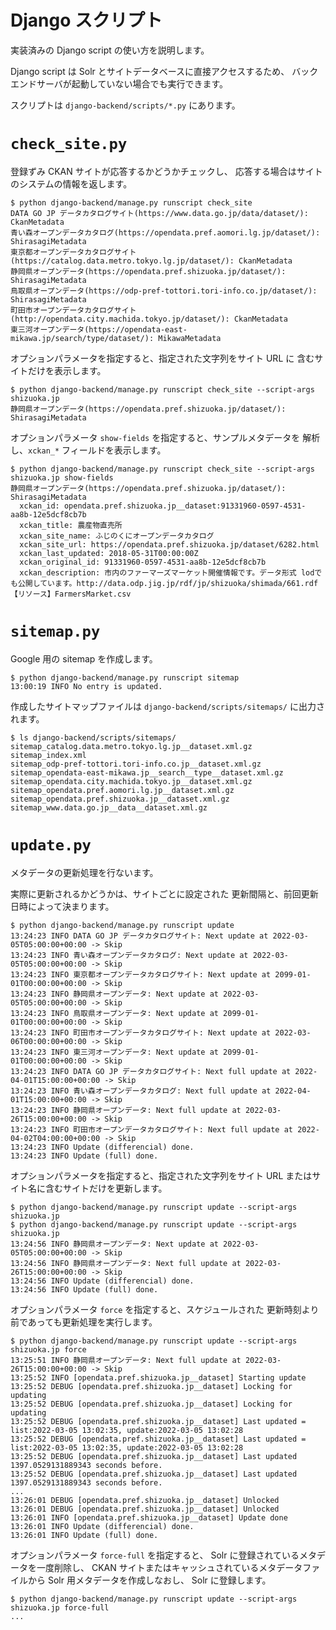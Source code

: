 # Django スクリプト

実装済みの Django script の使い方を説明します。

Django script は Solr とサイトデータベースに直接アクセスするため、
バックエンドサーバが起動していない場合でも実行できます。

スクリプトは `django-backend/scripts/*.py` にあります。

# `check_site.py`

登録ずみ CKAN サイトが応答するかどうかチェックし、
応答する場合はサイトのシステムの情報を返します。

```
$ python django-backend/manage.py runscript check_site
DATA GO JP データカタログサイト(https://www.data.go.jp/data/dataset/): CkanMetadata
青い森オープンデータカタログ(https://opendata.pref.aomori.lg.jp/dataset/): ShirasagiMetadata
東京都オープンデータカタログサイト(https://catalog.data.metro.tokyo.lg.jp/dataset/): CkanMetadata
静岡県オープンデータ(https://opendata.pref.shizuoka.jp/dataset/): ShirasagiMetadata
鳥取県オープンデータ(https://odp-pref-tottori.tori-info.co.jp/dataset/): ShirasagiMetadata
町田市オープンデータカタログサイト(http://opendata.city.machida.tokyo.jp/dataset/): CkanMetadata
東三河オープンデータ(https://opendata-east-mikawa.jp/search/type/dataset/): MikawaMetadata
```

オプションパラメータを指定すると、指定された文字列をサイト URL に
含むサイトだけを表示します。

```
$ python django-backend/manage.py runscript check_site --script-args shizuoka.jp
静岡県オープンデータ(https://opendata.pref.shizuoka.jp/dataset/): ShirasagiMetadata
```

オプションパラメータ `show-fields` を指定すると、サンプルメタデータを
解析し、`xckan_*` フィールドを表示します。

```
$ python django-backend/manage.py runscript check_site --script-args shizuoka.jp show-fields
静岡県オープンデータ(https://opendata.pref.shizuoka.jp/dataset/): ShirasagiMetadata
  xckan_id: opendata.pref.shizuoka.jp__dataset:91331960-0597-4531-aa8b-12e5dcf8cb7b
  xckan_title: 農産物直売所
  xckan_site_name: ふじのくにオープンデータカタログ
  xckan_site_url: https://opendata.pref.shizuoka.jp/dataset/6282.html
  xckan_last_updated: 2018-05-31T00:00:00Z
  xckan_original_id: 91331960-0597-4531-aa8b-12e5dcf8cb7b
  xckan_description: 市内のファーマーズマーケット開催情報です。データ形式 lodでも公開しています。http://data.odp.jig.jp/rdf/jp/shizuoka/shimada/661.rdf【リソース】FarmersMarket.csv
```

# `sitemap.py`

Google 用の sitemap を作成します。

```
$ python django-backend/manage.py runscript sitemap
13:00:19 INFO No entry is updated.
```

作成したサイトマップファイルは `django-backend/scripts/sitemaps/`
に出力されます。

```
$ ls django-backend/scripts/sitemaps/
sitemap_catalog.data.metro.tokyo.lg.jp__dataset.xml.gz
sitemap_index.xml
sitemap_odp-pref-tottori.tori-info.co.jp__dataset.xml.gz
sitemap_opendata-east-mikawa.jp__search__type__dataset.xml.gz
sitemap_opendata.city.machida.tokyo.jp__dataset.xml.gz
sitemap_opendata.pref.aomori.lg.jp__dataset.xml.gz
sitemap_opendata.pref.shizuoka.jp__dataset.xml.gz
sitemap_www.data.go.jp__data__dataset.xml.gz
```

# `update.py`

メタデータの更新処理を行ないます。

実際に更新されるかどうかは、サイトごとに設定された
更新間隔と、前回更新日時によって決まります。

```
$ python django-backend/manage.py runscript update
13:24:23 INFO DATA GO JP データカタログサイト: Next update at 2022-03-05T05:00:00+00:00 -> Skip
13:24:23 INFO 青い森オープンデータカタログ: Next update at 2022-03-05T05:00:00+00:00 -> Skip
13:24:23 INFO 東京都オープンデータカタログサイト: Next update at 2099-01-01T00:00:00+00:00 -> Skip
13:24:23 INFO 静岡県オープンデータ: Next update at 2022-03-05T05:00:00+00:00 -> Skip
13:24:23 INFO 鳥取県オープンデータ: Next update at 2099-01-01T00:00:00+00:00 -> Skip
13:24:23 INFO 町田市オープンデータカタログサイト: Next update at 2022-03-06T00:00:00+00:00 -> Skip
13:24:23 INFO 東三河オープンデータ: Next update at 2099-01-01T00:00:00+00:00 -> Skip
13:24:23 INFO DATA GO JP データカタログサイト: Next full update at 2022-04-01T15:00:00+00:00 -> Skip
13:24:23 INFO 青い森オープンデータカタログ: Next full update at 2022-04-01T15:00:00+00:00 -> Skip
13:24:23 INFO 静岡県オープンデータ: Next full update at 2022-03-26T15:00:00+00:00 -> Skip
13:24:23 INFO 町田市オープンデータカタログサイト: Next full update at 2022-04-02T04:00:00+00:00 -> Skip
13:24:23 INFO Update (differencial) done.
13:24:23 INFO Update (full) done.
```

オプションパラメータを指定すると、指定された文字列をサイト URL 
またはサイト名に含むサイトだけを更新します。

```
$ python django-backend/manage.py runscript update --script-args shizuoka.jp
$ python django-backend/manage.py runscript update --script-args shizuoka.jp
13:24:56 INFO 静岡県オープンデータ: Next update at 2022-03-05T05:00:00+00:00 -> Skip
13:24:56 INFO 静岡県オープンデータ: Next full update at 2022-03-26T15:00:00+00:00 -> Skip
13:24:56 INFO Update (differencial) done.
13:24:56 INFO Update (full) done.
```

オプションパラメータ `force` を指定すると、スケジュールされた
更新時刻より前であっても更新処理を実行します。

```
$ python django-backend/manage.py runscript update --script-args shizuoka.jp force
13:25:51 INFO 静岡県オープンデータ: Next full update at 2022-03-26T15:00:00+00:00 -> Skip
13:25:52 INFO [opendata.pref.shizuoka.jp__dataset] Starting update
13:25:52 DEBUG [opendata.pref.shizuoka.jp__dataset] Locking for updating
13:25:52 DEBUG [opendata.pref.shizuoka.jp__dataset] Locking for updating
13:25:52 DEBUG [opendata.pref.shizuoka.jp__dataset] Last updated = list:2022-03-05 13:02:35, update:2022-03-05 13:02:28
13:25:52 DEBUG [opendata.pref.shizuoka.jp__dataset] Last updated = list:2022-03-05 13:02:35, update:2022-03-05 13:02:28
13:25:52 DEBUG [opendata.pref.shizuoka.jp__dataset] Last updated 1397.0529131889343 seconds before.
13:25:52 DEBUG [opendata.pref.shizuoka.jp__dataset] Last updated 1397.0529131889343 seconds before.
...
13:26:01 DEBUG [opendata.pref.shizuoka.jp__dataset] Unlocked
13:26:01 DEBUG [opendata.pref.shizuoka.jp__dataset] Unlocked
13:26:01 INFO [opendata.pref.shizuoka.jp__dataset] Update done
13:26:01 INFO Update (differencial) done.
13:26:01 INFO Update (full) done.
```

オプションパラメータ `force-full` を指定すると、
Solr に登録されているメタデータを一度削除し、
CKAN サイトまたはキャッシュされているメタデータファイルから
Solr 用メタデータを作成しなおし、 Solr に登録します。

```
$ python django-backend/manage.py runscript update --script-args shizuoka.jp force-full
...
```
